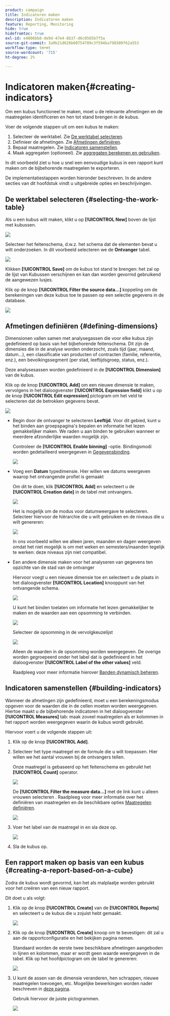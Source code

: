 ```yaml
---
product: campaign
title: Indicatoren maken
description: Indicatoren maken
feature: Reporting, Monitoring
hide: true
hidefromtoc: true
exl-id: e4806bb8-de9d-47e4-8b37-d6c0565b7f5a
source-git-commit: 3a9b21d626b60754789c3f594ba798309f62a553
workflow-type: tm+mt
source-wordcount: '715'
ht-degree: 2%

---
```


# Indicatoren maken{#creating-indicators}



Om een kubus functioneel te maken, moet u de relevante afmetingen en de maatregelen identificeren en hen tot stand brengen in de kubus.

Voer de volgende stappen uit om een kubus te maken:

1. Selecteer de werktabel. Zie [De werktabel selecteren](#selecting-the-work-table).
1. Definieer de afmetingen. Zie [Afmetingen definiëren](#defining-dimensions).
1. Bepaal maatregelen. Zie [Indicatoren samenstellen](#building-indicators).
1. Maak aggregaten (optioneel). Zie [aggregaten berekenen en gebruiken](../../reporting/using/concepts-and-methodology.md#calculating-and-using-aggregates).

In dit voorbeeld ziet u hoe u snel een eenvoudige kubus in een rapport kunt maken om de bijbehorende maatregelen te exporteren.

De implementatiestappen worden hieronder beschreven. In de andere secties van dit hoofdstuk vindt u uitgebreide opties en beschrijvingen.

## De werktabel selecteren {#selecting-the-work-table}

Als u een kubus wilt maken, klikt u op **[!UICONTROL New]** boven de lijst met kubussen.

![](assets/s_advuser_cube_create.png)

Selecteer het feitenschema, d.w.z. het schema dat de elementen bevat u wilt onderzoeken. In dit voorbeeld selecteren we de **Ontvanger** tabel.

![](assets/s_advuser_cube_wz_02.png)

Klikken **[!UICONTROL Save]** om de kubus tot stand te brengen: het zal op de lijst van Kubussen verschijnen en kan dan worden gevormd gebruikend de aangewezen lusjes.

Klik op de knop **[!UICONTROL Filter the source data...]** koppeling om de berekeningen van deze kubus toe te passen op een selectie gegevens in de database.

![](assets/s_advuser_cube_wz_03.png)

## Afmetingen definiëren {#defining-dimensions}

Dimensionen vallen samen met analysegassen die voor elke kubus zijn gedefinieerd op basis van het bijbehorende feitenschema. Dit zijn de dimensies die in de analyse worden onderzocht, zoals tijd (jaar, maand, datum...), een classificatie van producten of contracten (familie, referentie, enz.), een bevolkingssegment (per stad, leeftijdsgroep, status, enz.).

Deze analysesassen worden gedefinieerd in de **[!UICONTROL Dimension]** van de kubus.

Klik op de knop **[!UICONTROL Add]** om een nieuwe dimensie te maken, vervolgens in het dialoogvenster **[!UICONTROL Expression field]** klikt u op de knop **[!UICONTROL Edit expression]** pictogram om het veld te selecteren dat de betrokken gegevens bevat.

![](assets/s_advuser_cube_wz_04.png)

* Begin door de ontvanger te selecteren **Leeftijd**. Voor dit gebied, kunt u het binden aan groepspagina&#39;s bepalen en informatie het lezen gemakkelijker maken. We raden u aan binden te gebruiken wanneer er meerdere afzonderlijke waarden mogelijk zijn.

  Controleer de **[!UICONTROL Enable binning]** -optie. Bindingsmodi worden gedetailleerd weergegeven in [Gegevensbinding](../../reporting/using/concepts-and-methodology.md#data-binning).

  ![](assets/s_advuser_cube_wz_05.png)

* Voeg een **Datum** typedimensie. Hier willen we datums weergeven waarop het ontvangende profiel is gemaakt

  Om dit te doen, klik **[!UICONTROL Add]** en selecteert u de **[!UICONTROL Creation date]** in de tabel met ontvangers.

  ![](assets/s_advuser_cube_wz_06.png)

  Het is mogelijk om de modus voor datumweergave te selecteren. Selecteer hiervoor de hiërarchie die u wilt gebruiken en de niveaus die u wilt genereren:

  ![](assets/s_advuser_cube_wz_07.png)

  In ons voorbeeld willen we alleen jaren, maanden en dagen weergeven omdat het niet mogelijk is om met weken en semesters/maanden tegelijk te werken: deze niveaus zijn niet compatibel.

* Een andere dimensie maken voor het analyseren van gegevens ten opzichte van de stad van de ontvanger

  Hiervoor voegt u een nieuwe dimensie toe en selecteert u de plaats in het dialoogvenster **[!UICONTROL Location]** knooppunt van het ontvangende schema.

  ![](assets/s_advuser_cube_wz_08.png)

  U kunt het binden toelaten om informatie het lezen gemakkelijker te maken en de waarden aan een opsomming te verbinden.

  ![](assets/s_advuser_cube_wz_09.png)

  Selecteer de opsomming in de vervolgkeuzelijst

  ![](assets/s_advuser_cube_wz_10.png)

  Alleen de waarden in de opsomming worden weergegeven. De overige worden gegroepeerd onder het label dat is gedefinieerd in het dialoogvenster **[!UICONTROL Label of the other values]** veld.

  Raadpleeg voor meer informatie hierover [Banden dynamisch beheren](../../reporting/using/concepts-and-methodology.md#dynamically-managing-bins).

## Indicatoren samenstellen {#building-indicators}

Wanneer de afmetingen zijn gedefinieerd, moet u een berekeningsmodus opgeven voor de waarden die in de cellen moeten worden weergegeven. Hiertoe maakt u de bijbehorende indicatoren in het dialoogvenster **[!UICONTROL Measures]** tab: maak zoveel maatregelen als er kolommen in het rapport worden weergegeven waarin de kubus wordt gebruikt.

Hiervoor voert u de volgende stappen uit:

1. Klik op de knop **[!UICONTROL Add]**.
1. Selecteer het type maatregel en de formule die u wilt toepassen. Hier willen we het aantal vrouwen bij de ontvangers tellen.

   Onze maatregel is gebaseerd op het feitenschema en gebruikt het **[!UICONTROL Count]** operator.

   ![](assets/s_advuser_cube_wz_11.png)

   De **[!UICONTROL Filter the measure data...]** met de link kunt u alleen vrouwen selecteren . Raadpleeg voor meer informatie over het definiëren van maatregelen en de beschikbare opties [Maatregelen definiëren](../../reporting/using/concepts-and-methodology.md#defining-measures).

   ![](assets/s_advuser_cube_wz_12.png)

1. Voer het label van de maatregel in en sla deze op.

   ![](assets/s_advuser_cube_wz_13.png)

1. Sla de kubus op.

## Een rapport maken op basis van een kubus {#creating-a-report-based-on-a-cube}

Zodra de kubus wordt gevormd, kan het als malplaatje worden gebruikt voor het creëren van een nieuw rapport.

Dit doet u als volgt:

1. Klik op de knop **[!UICONTROL Create]** van de **[!UICONTROL Reports]** en selecteert u de kubus die u zojuist hebt gemaakt.

   ![](assets/s_advuser_cube_wz_14.png)

1. Klik op de knop **[!UICONTROL Create]** knoop om te bevestigen: dit zal u aan de rapportconfiguratie en het bekijken pagina nemen.

   Standaard worden de eerste twee beschikbare afmetingen aangeboden in lijnen en kolommen, maar er wordt geen waarde weergegeven in de tabel. Klik op het hoofdpictogram om de tabel te genereren:

   ![](assets/s_advuser_cube_wz_15.png)

1. U kunt de assen van de dimensie veranderen, hen schrappen, nieuwe maatregelen toevoegen, etc. Mogelijke bewerkingen worden nader beschreven in [deze pagina](../../reporting/using/using-cubes-to-explore-data.md).

   Gebruik hiervoor de juiste pictogrammen.

   ![](assets/s_advuser_cube_wz_16.png)
